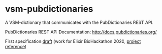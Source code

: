 # vsm-pubdictionaries

A VSM-dictionary that communicates with the PubDictionaries REST API.

PubDictionaries REST API Documentation: http://docs.pubdictionaries.org/

First specification [draft](spec.md) (work for Elixir BioHackathon 2020, [project reference](https://github.com/elixir-europe/BioHackathon-projects-2020/tree/master/projects/4))

